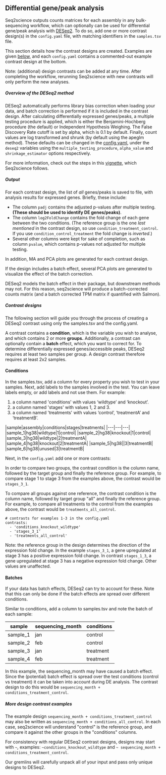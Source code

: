 ## Differential gene/peak analysis
Seq2science outputs counts matrices for each assembly in any bulk-sequencing workflow, which can optionally can be used for differential gene/peak analysis with [DESeq2](https://genomebiology.biomedcentral.com/articles/10.1186/s13059-014-0550-8).
To do so, add one or more contrast design(s) in the `config.yaml` file, with matching identifiers in the `samples.tsv` file.

This section details how the contrast designs are created.
Examples are given [below](./DESeq2.html#deseq2-contrast-designs), and each `config.yaml` contains a commented-out example contrast design at the bottom.

Note: (additional) design contrasts can be added at any time.
After completing the workflow, rerunning Seq2science with new contrasts will only perform the new analyses.

##### Overview of the DESeq2 method
DESeq2 automatically performs library bias correction when loading your data, and batch correction is performed if it is included in the contrast design.
After calculating differentially expressed genes/peaks, a multiple testing procedure is applied, which is either the Benjamini-Hochberg procedure (the default) or Independent Hypothesis Weighing.
The False Discovery Rate cutoff is set by alpha, which is 0.1 by default.
Finally, count values are log transformed and shrunk (by default using the apeglm method).
These defaults can be changed in the [config.yaml](./schemas.html#deseq2), under the `deseq2` variables using the `multiple_testing_procedure`, `alpha_value` and `shrinkage_estimator` options respectively.

For more information, check out the steps in this [vignette](www.bioconductor.org/packages/release/bioc/vignettes/DESeq2/inst/doc/DESeq2.html), which Seq2science follows.

##### Output
For each contrast design, the list of *all* genes/peaks is saved to file, with analysis results for expressed genes. Briefly, these include:
- The column `padj` contains the adjusted p-values after multiple testing. **(These should be used to identify DE genes/peaks)**.
- The column `log2FoldChange` contains the fold change of each gene between the two conditions. (The reference group is the one _last mentioned_ in the contrast design, so use `condition_treatment_control`. If you use `condition_control_treatment` the fold change is _inverted_.)
- Several other columns were kept for sake of completion, such as column `pvalue`, which contains p-values not adjusted for multiple testing.

In addition, MA and PCA plots are generated for each contrast design.

If the design includes a batch effect, several PCA plots are generated to visualize the effect of the batch correction.

DESeq2 models the batch effect in their package, but downstream methods may not.
For this reason, seq2science will produce a batch-corrected counts matrix (and a batch corrected TPM matrix if quantified with Salmon).

##### Contrast designs
The following section will guide you through the process of creating a DESeq2 contrast using only the samples.tsv and the config.yaml.

A contrast contains a **condition**, which is the variable you wish to analyse, and which contains 2 or more **groups.**
Additionally, a contrast can optionally contain a **batch** effect, which you want to correct for.
To determine differentially expressed genes/accessible peaks, DESeq2 requires at least two samples per group.
A design contrast therefore requires at least 2x2 samples.

#### Conditions
In the samples.tsv, add a column for every property you wish to test in your samples.
Next, add labels to the samples involved in the test. You can leave labels empty, or add labels and not use them.
For example:

1. a column named 'conditions' with values ‘wildtype’ and ‘knockout’.
2. a column named 'stages' with values 1, 2 and 3.
3. a column named 'treatments' with values ‘control’, ‘treatmentA’ and ‘treatmentB’.

|sample|assembly|conditions|stages|treatments|
|---|---|---|
|sample_1|hg38|wildtype|1|control|
|sample_2|hg38|knockout|1|control|
|sample_3|hg38|wildtype|2|treatmentA|
|sample_4|hg38|knockout|2|treatmentA|
|sample_5|hg38||3|treatmentB|
|sample_6|hg38|unused|3|treatmentB|

Next, in the `config.yaml` add one or more contrasts:

In order to compare two groups, the contrast condition is the column name, followed by the target group and finally the reference group.
For example, to compare stage 1 to stage 3 from the examples above, the contrast would be `stages_3_1`.

To compare all groups against one reference, the contrast condition is the column name, followed by target group "all" and finally the reference group.
For example, to compare all treatments to the control from the examples above, the contrast would be `treatments_all_control`.

```
# contrasts for examples 1-3 in the config.yaml
contrasts:
  - 'conditions_knockout_wildtype'
  - 'stages_3_1'
  - 'treatments_all_control'
```

Note: the reference group in the design determines the direction of the expression fold change.
In the example `stages_3_1`, a gene upregulated at stage 3 has a positive expression fold change.
In contrast `stages_1_3`, a gene upregulated at stage 3 has a negative expression fold change.
Other values are unaffected.

#### Batches
If your data has batch effects, DESeq2 can try to account for these. Note that this can only be done if the batch effects are spread over different conditions.

Similar to conditions, add a column to samples.tsv and note the batch of each sample:

|sample|sequencing_month|conditions|
|---|---|---|
|sample_1|jan|control|
|sample_2|feb|control|
|sample_3|jan|treatment|
|sample_4|feb|treatment|

In this example, the sequencing_month may have caused a batch effect.
Since the (potential) batch effect is spread over the test conditions (control vs treatment) it can be taken into account during DE analysis.
The contrast design to do this would be `sequencing_month + conditions_treatment_control`.

##### More design contrast examples

The example design `sequencing_month + conditions_treatment_control` may also be written as `sequencing_month + conditions_all_control`.
In each case, seq2science will understand "control" is the reference group, and compare it against the other groups in the "conditions" columns.

For consistency with regular DESeq2 contrast designs, designs may start with `~`, examples:
`~conditions_knockout_wildtype` and `~ sequencing_month + conditions_treatment_control`.

Our gremlins will carefully unpack all of your input and pass only unique designs to DESeq2.

